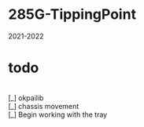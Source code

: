 # 285G-TippingPoint

2021-2022

# todo

</br>
[_] okpailib </br>
[_] chassis movement </br>
[_] Begin working with the tray</br>
